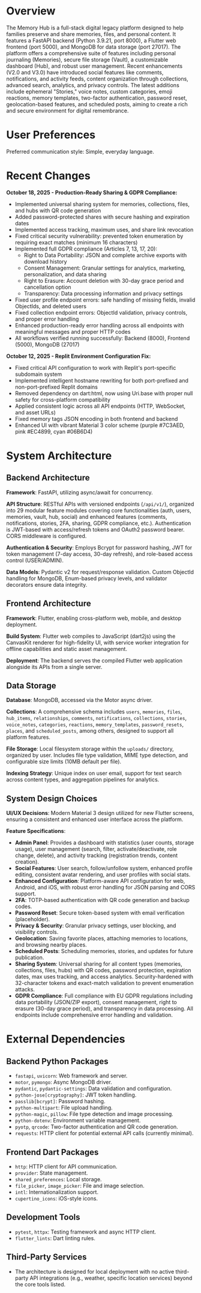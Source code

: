 # Overview

The Memory Hub is a full-stack digital legacy platform designed to help families preserve and share memories, files, and personal content. It features a FastAPI backend (Python 3.9.21, port 8000), a Flutter web frontend (port 5000), and MongoDB for data storage (port 27017). The platform offers a comprehensive suite of features including personal journaling (Memories), secure file storage (Vault), a customizable dashboard (Hub), and robust user management. Recent enhancements (V2.0 and V3.0) have introduced social features like comments, notifications, and activity feeds, content organization through collections, advanced search, analytics, and privacy controls. The latest additions include ephemeral "Stories," voice notes, custom categories, emoji reactions, memory templates, two-factor authentication, password reset, geolocation-based features, and scheduled posts, aiming to create a rich and secure environment for digital remembrance.

# User Preferences

Preferred communication style: Simple, everyday language.

# Recent Changes

**October 18, 2025 - Production-Ready Sharing & GDPR Compliance:**
- Implemented universal sharing system for memories, collections, files, and hubs with QR code generation
- Added password-protected shares with secure hashing and expiration dates
- Implemented access tracking, maximum uses, and share link revocation
- Fixed critical security vulnerability: prevented token enumeration by requiring exact matches (minimum 16 characters)
- Implemented full GDPR compliance (Articles 7, 13, 17, 20):
  - Right to Data Portability: JSON and complete archive exports with download history
  - Consent Management: Granular settings for analytics, marketing, personalization, and data sharing
  - Right to Erasure: Account deletion with 30-day grace period and cancellation option
  - Transparency: Data processing information and privacy settings
- Fixed user profile endpoint errors: safe handling of missing fields, invalid ObjectIds, and deleted users
- Fixed collection endpoint errors: ObjectId validation, privacy controls, and proper error handling
- Enhanced production-ready error handling across all endpoints with meaningful messages and proper HTTP codes
- All workflows verified running successfully: Backend (8000), Frontend (5000), MongoDB (27017)

**October 12, 2025 - Replit Environment Configuration Fix:**
- Fixed critical API configuration to work with Replit's port-specific subdomain system
- Implemented intelligent hostname rewriting for both port-prefixed and non-port-prefixed Replit domains
- Removed dependency on dart:html, now using Uri.base with proper null safety for cross-platform compatibility
- Applied consistent logic across all API endpoints (HTTP, WebSocket, and asset URLs)
- Fixed memory tags JSON encoding in both frontend and backend
- Enhanced UI with vibrant Material 3 color scheme (purple #7C3AED, pink #EC4899, cyan #06B6D4)

# System Architecture

## Backend Architecture

**Framework**: FastAPI, utilizing async/await for concurrency.

**API Structure**: RESTful APIs with versioned endpoints (`/api/v1/`), organized into 29 modular feature modules covering core functionalities (auth, users, memories, vault, hub, social) and enhanced features (comments, notifications, stories, 2FA, sharing, GDPR compliance, etc.). Authentication is JWT-based with access/refresh tokens and OAuth2 password bearer. CORS middleware is configured.

**Authentication & Security**: Employs Bcrypt for password hashing, JWT for token management (7-day access, 30-day refresh), and role-based access control (USER/ADMIN).

**Data Models**: Pydantic v2 for request/response validation. Custom ObjectId handling for MongoDB, Enum-based privacy levels, and validator decorators ensure data integrity.

## Frontend Architecture

**Framework**: Flutter, enabling cross-platform web, mobile, and desktop deployment.

**Build System**: Flutter web compiles to JavaScript (dart2js) using the CanvasKit renderer for high-fidelity UI, with service worker integration for offline capabilities and static asset management.

**Deployment**: The backend serves the compiled Flutter web application alongside its APIs from a single server.

## Data Storage

**Database**: MongoDB, accessed via the Motor async driver.

**Collections**: A comprehensive schema includes `users`, `memories`, `files`, `hub_items`, `relationships`, `comments`, `notifications`, `collections`, `stories`, `voice_notes`, `categories`, `reactions`, `memory_templates`, `password_resets`, `places`, and `scheduled_posts`, among others, designed to support all platform features.

**File Storage**: Local filesystem storage within the `uploads/` directory, organized by user. Includes file type validation, MIME type detection, and configurable size limits (10MB default per file).

**Indexing Strategy**: Unique index on user email, support for text search across content types, and aggregation pipelines for analytics.

## System Design Choices

**UI/UX Decisions**: Modern Material 3 design utilized for new Flutter screens, ensuring a consistent and enhanced user interface across the platform.

**Feature Specifications**:
- **Admin Panel**: Provides a dashboard with statistics (user counts, storage usage), user management (search, filter, activate/deactivate, role change, delete), and activity tracking (registration trends, content creation).
- **Social Features**: User search, follow/unfollow system, enhanced profile editing, consistent avatar rendering, and user profiles with social stats.
- **Enhanced Configuration**: Platform-aware API configuration for web, Android, and iOS, with robust error handling for JSON parsing and CORS support.
- **2FA**: TOTP-based authentication with QR code generation and backup codes.
- **Password Reset**: Secure token-based system with email verification (placeholder).
- **Privacy & Security**: Granular privacy settings, user blocking, and visibility controls.
- **Geolocation**: Saving favorite places, attaching memories to locations, and browsing nearby places.
- **Scheduled Posts**: Scheduling memories, stories, and updates for future publication.
- **Sharing System**: Universal sharing for all content types (memories, collections, files, hubs) with QR codes, password protection, expiration dates, max uses tracking, and access analytics. Security-hardened with 32-character tokens and exact-match validation to prevent enumeration attacks.
- **GDPR Compliance**: Full compliance with EU GDPR regulations including data portability (JSON/ZIP export), consent management, right to erasure (30-day grace period), and transparency in data processing. All endpoints include comprehensive error handling and validation.

# External Dependencies

## Backend Python Packages

- `fastapi`, `uvicorn`: Web framework and server.
- `motor`, `pymongo`: Async MongoDB driver.
- `pydantic`, `pydantic-settings`: Data validation and configuration.
- `python-jose[cryptography]`: JWT token handling.
- `passlib[bcrypt]`: Password hashing.
- `python-multipart`: File upload handling.
- `python-magic`, `pillow`: File type detection and image processing.
- `python-dotenv`: Environment variable management.
- `pyotp`, `qrcode`: Two-factor authentication and QR code generation.
- `requests`: HTTP client for potential external API calls (currently minimal).

## Frontend Dart Packages

- `http`: HTTP client for API communication.
- `provider`: State management.
- `shared_preferences`: Local storage.
- `file_picker`, `image_picker`: File and image selection.
- `intl`: Internationalization support.
- `cupertino_icons`: iOS-style icons.

## Development Tools

- `pytest`, `httpx`: Testing framework and async HTTP client.
- `flutter_lints`: Dart linting rules.

## Third-Party Services

- The architecture is designed for local deployment with no active third-party API integrations (e.g., weather, specific location services) beyond the core tools listed.